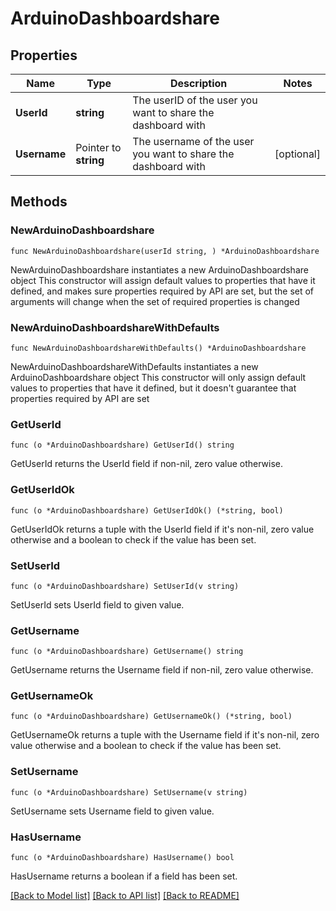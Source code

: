 # ArduinoDashboardshare

## Properties

Name | Type | Description | Notes
------------ | ------------- | ------------- | -------------
**UserId** | **string** | The userID of the user you want to share the dashboard with | 
**Username** | Pointer to **string** | The username of the user you want to share the dashboard with | [optional] 

## Methods

### NewArduinoDashboardshare

`func NewArduinoDashboardshare(userId string, ) *ArduinoDashboardshare`

NewArduinoDashboardshare instantiates a new ArduinoDashboardshare object
This constructor will assign default values to properties that have it defined,
and makes sure properties required by API are set, but the set of arguments
will change when the set of required properties is changed

### NewArduinoDashboardshareWithDefaults

`func NewArduinoDashboardshareWithDefaults() *ArduinoDashboardshare`

NewArduinoDashboardshareWithDefaults instantiates a new ArduinoDashboardshare object
This constructor will only assign default values to properties that have it defined,
but it doesn't guarantee that properties required by API are set

### GetUserId

`func (o *ArduinoDashboardshare) GetUserId() string`

GetUserId returns the UserId field if non-nil, zero value otherwise.

### GetUserIdOk

`func (o *ArduinoDashboardshare) GetUserIdOk() (*string, bool)`

GetUserIdOk returns a tuple with the UserId field if it's non-nil, zero value otherwise
and a boolean to check if the value has been set.

### SetUserId

`func (o *ArduinoDashboardshare) SetUserId(v string)`

SetUserId sets UserId field to given value.


### GetUsername

`func (o *ArduinoDashboardshare) GetUsername() string`

GetUsername returns the Username field if non-nil, zero value otherwise.

### GetUsernameOk

`func (o *ArduinoDashboardshare) GetUsernameOk() (*string, bool)`

GetUsernameOk returns a tuple with the Username field if it's non-nil, zero value otherwise
and a boolean to check if the value has been set.

### SetUsername

`func (o *ArduinoDashboardshare) SetUsername(v string)`

SetUsername sets Username field to given value.

### HasUsername

`func (o *ArduinoDashboardshare) HasUsername() bool`

HasUsername returns a boolean if a field has been set.


[[Back to Model list]](../README.md#documentation-for-models) [[Back to API list]](../README.md#documentation-for-api-endpoints) [[Back to README]](../README.md)


